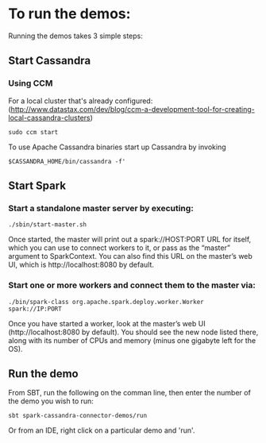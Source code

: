 # To run the demos:
Running the demos takes 3 simple steps:

## Start Cassandra
### Using CCM 
For a local cluster that's already configured:
(http://www.datastax.com/dev/blog/ccm-a-development-tool-for-creating-local-cassandra-clusters)  
    
    sudo ccm start
     
To use Apache Cassandra binaries start up Cassandra by invoking
    
    $CASSANDRA_HOME/bin/cassandra -f'
    
## Start Spark
### Start a standalone master server by executing:
    ./sbin/start-master.sh
   
Once started, the master will print out a spark://HOST:PORT URL for itself, which you can use to connect workers
to it, or pass as the “master” argument to SparkContext. You can also find this URL on the master’s web UI,
which is http://localhost:8080 by default.
### Start one or more workers and connect them to the master via:
    
    ./bin/spark-class org.apache.spark.deploy.worker.Worker spark://IP:PORT
     
Once you have started a worker, look at the master’s web UI (http://localhost:8080 by default).
You should see the new node listed there, along with its number of CPUs and memory (minus one gigabyte left for the OS).
 
## Run the demo 
From SBT, run the following on the comman line, then enter the number of the demo you wish to run:
    
    sbt spark-cassandra-connector-demos/run
 
 

Or from an IDE, right click on a particular demo and 'run'.

